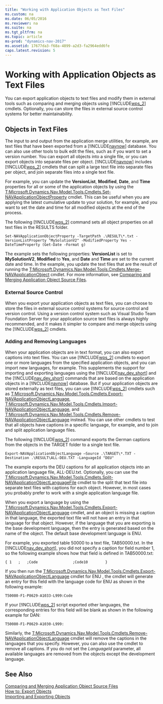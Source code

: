 ```yaml
---
title: "Working with Application Objects as Text Files"
ms.custom: na
ms.date: 06/05/2016
ms.reviewer: na
ms.suite: na
ms.tgt_pltfrm: na
ms.topic: article
ms-prod: "dynamics-nav-2017"
ms.assetid: 17677da3-f68a-4899-a2d3-fa2964edd6fe
caps.latest.revision: 5
---
```

# Working with Application Objects as Text Files
You can export application objects to text files and modify them in external tools such as comparing and merging objects using [!INCLUDE[wps_2](includes/wps_2_md.md)] cmdlets. Optionally, you can store the files in external source control systems for better maintainability.  
  
## Objects in Text Files  
 The input to and output from the application merge utilities, for example, are text files that have been exported from a [!INCLUDE[navnow](includes/navnow_md.md)] database. You can also use other tools to bulk edit the files, such as if you want to set a version number. You can export all objects into a single file, or you can export objects into separate files per object. [!INCLUDE[navnow](includes/navnow_md.md)] includes [!INCLUDE[wps_2](includes/wps_2_md.md)] cmdlets that can split a large text file into separate files per object, and join separate files into a single text file.  
  
 For example, you can update the **VersionList**, **Modified**, **Date**, and **Time** properties for all or some of the application objects by using the [T:Microsoft.Dynamics.Nav.Model.Tools.Cmdlets.Set-NAVApplicationObjectProperty](assetId:///T:Microsoft.Dynamics.Nav.Model.Tools.Cmdlets.Set-NAVApplicationObjectProperty) cmdlet. This can be useful when you are applying the latest cumulative update to your solution, for example, and you want to set the date and time for all modified objects at the end of the process.  
  
 The following [!INCLUDE[wps_2](includes/wps_2_md.md)] command sets all object properties on all text files in the RESULTS folder.  
  
```  
Set-NAVApplicationObjectProperty -TargetPath .\RESULT\*.txt -VersionListProperty "MySolutionV2" -ModifiedProperty Yes -DateTimeProperty (Get-Date -Format g)  
```  
  
 The example sets the following properties: **VersionList** is set to **MySolutionV2**, **Modified** to **Yes**, and **Date** and **Time** are set to the current date and time. In the example, you update the text files that are the result of running the [T:Microsoft.Dynamics.Nav.Model.Tools.Cmdlets.Merge-NAVApplicationObject](assetId:///T:Microsoft.Dynamics.Nav.Model.Tools.Cmdlets.Merge-NAVApplicationObject) cmdlet. For more information, see [Comparing and Merging Application Object Source Files](Comparing-and-Merging-Application-Object-Source-Files.md).  
  
### External Source Control  
 When you export your application objects as text files, you can choose to store the files in external source control systems for source control and version control. Using a version control system such as Visual Studio Team Foundation Server for your application source text files is always highly recommended, and it makes it simpler to compare and merge objects using the [!INCLUDE[wps_2](includes/wps_2_md.md)] cmdlets.  
  
### Adding and Removing Languages  
 When your application objects are in text format, you can also export captions into text files. You can use [!INCLUDE[wps_2](includes/wps_2_md.md)] cmdlets to export one or more languages from the specified application objects, and you can import new languages, for example. This supplements the support for importing and exporting languages using the [!INCLUDE[nav_dev_short](includes/nav_dev_short_md.md)] and the [!INCLUDE[nav_dev_short](includes/nav_dev_short_md.md)] commands that are based on the application objects in a [!INCLUDE[navnow](includes/navnow_md.md)] database. But if your application objects are stored externally as text files, you can use [!INCLUDE[wps_2](includes/wps_2_md.md)] cmdlets such as [T:Microsoft.Dynamics.Nav.Model.Tools.Cmdlets.Export-NAVApplicationObjectLanguage](assetId:///T:Microsoft.Dynamics.Nav.Model.Tools.Cmdlets.Export-NAVApplicationObjectLanguage), [T:Microsoft.Dynamics.Nav.Model.Tools.Cmdlets.Import-NAVApplicationObjectLanguage](assetId:///T:Microsoft.Dynamics.Nav.Model.Tools.Cmdlets.Import-NAVApplicationObjectLanguage), and [T:Microsoft.Dynamics.Nav.Model.Tools.Cmdlets.Remove-NAVApplicationObjectLanguage](assetId:///T:Microsoft.Dynamics.Nav.Model.Tools.Cmdlets.Remove-NAVApplicationObjectLanguage) instead. You can use other cmdlets to test that all objects have captions in a specific language, for example, and to join and split application language files.  
  
 The following [!INCLUDE[wps_2](includes/wps_2_md.md)] command exports the German captions from the objects in the TARGET folder to a single text file.  
  
```  
Export-NAVApplicationObjectLanguage –Source .\TARGET\*.TXT -Destination .\RESULT\ALL-DEU.TXT -LanguageId "DEU"  
```  
  
 The example exports the DEU captions for all application objects into an application language file, ALL-DEU.txt. Optionally, you can use the [T:Microsoft.Dynamics.Nav.Model.Tools.Cmdlets.Split-NAVApplicationObjectLanguageFile](assetId:///T:Microsoft.Dynamics.Nav.Model.Tools.Cmdlets.Split-NAVApplicationObjectLanguageFile) cmdlet to the split that text file into separate text files with captions for each object. However, in most cases you probably prefer to work with a single application language file.  
  
 When you export a language by using the [T:Microsoft.Dynamics.Nav.Model.Tools.Cmdlets.Export-NAVApplicationObjectLanguage](assetId:///T:Microsoft.Dynamics.Nav.Model.Tools.Cmdlets.Export-NAVApplicationObjectLanguage) cmdlet, and an object is missing a caption in that language, the exported text file will not have an entry in that language for that object. However, if the language that you are exporting is the base development language, then the entry is generated based on the name of the object. The default base development language is ENU.  
  
 For example, you exported table 50000 to a text file, TAB50000.txt. In the [!INCLUDE[nav_dev_short](includes/nav_dev_short_md.md)], you did not specify a caption for field number 1, so the following example shows how that field is defined in TAB50000.txt:  
  
```  
{ 1   ;   ;Code                ;Code10        }  
```  
  
 If you then run the [T:Microsoft.Dynamics.Nav.Model.Tools.Cmdlets.Export-NAVApplicationObjectLanguage](assetId:///T:Microsoft.Dynamics.Nav.Model.Tools.Cmdlets.Export-NAVApplicationObjectLanguage) cmdlet for ENU , the cmdlet will generate an entry for this field with the language code for ENU as shown in the following example:  
  
```  
T50080-F1-P8629-A1033-L999:Code  
```  
  
 If your [!INCLUDE[wps_2](includes/wps_2_md.md)] script exported other languages, the corresponding entries for this field will be blank as shown in the following example for DAN:  
  
```  
T50080-F1-P8629-A1030-L999:   
```  
  
 Similarly, the [T:Microsoft.Dynamics.Nav.Model.Tools.Cmdlets.Remove-NAVApplicationObjectLanguage](assetId:///T:Microsoft.Dynamics.Nav.Model.Tools.Cmdlets.Remove-NAVApplicationObjectLanguage) cmdlet will remove the captions in the languages that you specify. However, you can also use the cmdlet to remove all captions. If you do not set the *LanguageId* parameter, all available languages are removed from the objects except the development language.  
  
## See Also  
 [Comparing and Merging Application Object Source Files](Comparing-and-Merging-Application-Object-Source-Files.md)   
 [How to: Export Objects](How-to--Export%20Objects.md)   
 [Importing and Exporting Objects](Importing-and-Exporting-Objects.md)